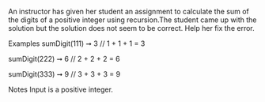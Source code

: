 An instructor has given her student an assignment to calculate the sum of the digits of a positive integer using recursion.The student came up with the solution but the solution does not seem to be correct. Help her fix the error.

Examples
sumDigit(111) ➞ 3
// 1 + 1 + 1 = 3

sumDigit(222) ➞ 6
// 2 + 2 + 2 = 6

sumDigit(333) ➞ 9
// 3 + 3 + 3 = 9

Notes
Input is a positive integer.